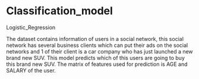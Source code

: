 # Classification_model
Logistic_Regression


The dataset contains information of users in a social network, this social network has several business clients which can put their ads on the social networks and 1 of their client is a car company who has just launched a new brand new SUV. This model predicts which of this users are going to buy this brand new SUV. The matrix of features used for prediction is AGE and SALARY of the user.
